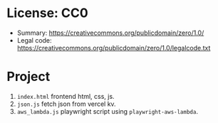 # License: CC0
- Summary: https://creativecommons.org/publicdomain/zero/1.0/
- Legal code: https://creativecommons.org/publicdomain/zero/1.0/legalcode.txt

# Project
1. `index.html` frontend html, css, js.
2. `json.js` fetch json from vercel kv.
3. `aws_lambda.js` playwright script using `playwright-aws-lambda`.
